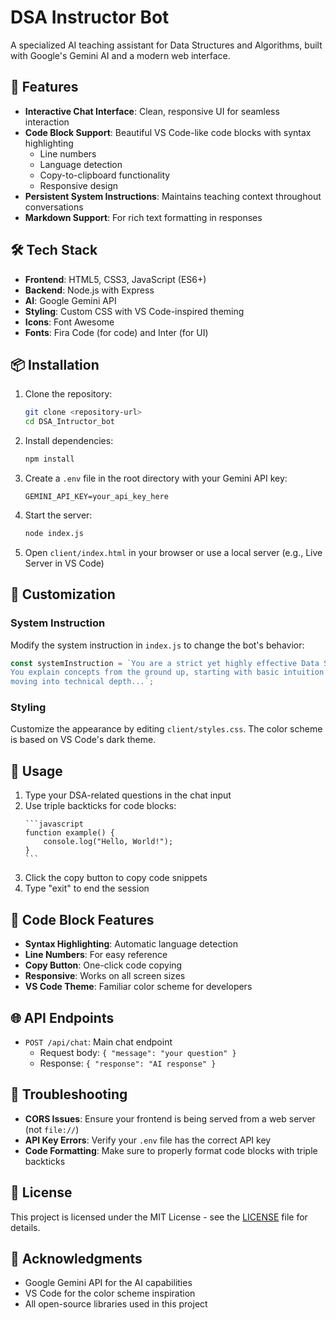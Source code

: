 # DSA Instructor Bot

A specialized AI teaching assistant for Data Structures and Algorithms, built with Google's Gemini AI and a modern web interface.

## 🚀 Features

- **Interactive Chat Interface**: Clean, responsive UI for seamless interaction
- **Code Block Support**: Beautiful VS Code-like code blocks with syntax highlighting
  - Line numbers
  - Language detection
  - Copy-to-clipboard functionality
  - Responsive design
- **Persistent System Instructions**: Maintains teaching context throughout conversations
- **Markdown Support**: For rich text formatting in responses

## 🛠️ Tech Stack

- **Frontend**: HTML5, CSS3, JavaScript (ES6+)
- **Backend**: Node.js with Express
- **AI**: Google Gemini API
- **Styling**: Custom CSS with VS Code-inspired theming
- **Icons**: Font Awesome
- **Fonts**: Fira Code (for code) and Inter (for UI)

## 📦 Installation

1. Clone the repository:
   ```bash
   git clone <repository-url>
   cd DSA_Intructor_bot
   ```

2. Install dependencies:
   ```bash
   npm install
   ```

3. Create a `.env` file in the root directory with your Gemini API key:
   ```
   GEMINI_API_KEY=your_api_key_here
   ```

4. Start the server:
   ```bash
   node index.js
   ```

5. Open `client/index.html` in your browser or use a local server (e.g., Live Server in VS Code)

## 🎨 Customization

### System Instruction
Modify the system instruction in `index.js` to change the bot's behavior:

```javascript
const systemInstruction = `You are a strict yet highly effective Data Structures Instructor. 
You explain concepts from the ground up, starting with basic intuition and then gradually 
moving into technical depth...`;
```

### Styling
Customize the appearance by editing `client/styles.css`. The color scheme is based on VS Code's dark theme.

## 🤖 Usage

1. Type your DSA-related questions in the chat input
2. Use triple backticks for code blocks:
   ````
   ```javascript
   function example() {
       console.log("Hello, World!");
   }
   ```
   ````
3. Click the copy button to copy code snippets
4. Type "exit" to end the session

## 📝 Code Block Features

- **Syntax Highlighting**: Automatic language detection
- **Line Numbers**: For easy reference
- **Copy Button**: One-click code copying
- **Responsive**: Works on all screen sizes
- **VS Code Theme**: Familiar color scheme for developers

## 🌐 API Endpoints

- `POST /api/chat`: Main chat endpoint
  - Request body: `{ "message": "your question" }`
  - Response: `{ "response": "AI response" }`

## 🔧 Troubleshooting

- **CORS Issues**: Ensure your frontend is being served from a web server (not `file://`)
- **API Key Errors**: Verify your `.env` file has the correct API key
- **Code Formatting**: Make sure to properly format code blocks with triple backticks

## 📄 License

This project is licensed under the MIT License - see the [LICENSE](LICENSE) file for details.

## 🙏 Acknowledgments

- Google Gemini API for the AI capabilities
- VS Code for the color scheme inspiration
- All open-source libraries used in this project